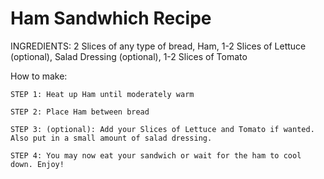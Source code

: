 # Ham Sandwhich Recipe

INGREDIENTS: 2 Slices of any type of bread, Ham, 1-2 Slices of Lettuce (optional), Salad Dressing (optional), 1-2 Slices of Tomato

How to make:

    STEP 1: Heat up Ham until moderately warm

    STEP 2: Place Ham between bread

    STEP 3: (optional): Add your Slices of Lettuce and Tomato if wanted. Also put in a small amount of salad dressing.

    STEP 4: You may now eat your sandwich or wait for the ham to cool down. Enjoy!
